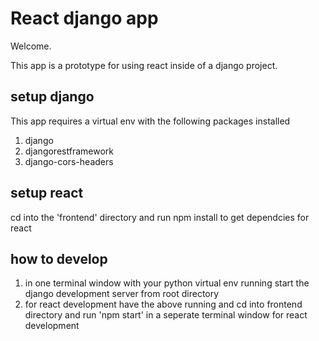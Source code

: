 # React django app
Welcome.

This app is a prototype for using react inside of a django project.

## setup django
This app requires a virtual env with the following packages installed
1. django
1. djangorestframework
1. django-cors-headers

## setup react
cd into the 'frontend' directory and run npm install to get dependcies for react

## how to develop
1. in one terminal window with your python virtual env running start the django development server from root directory
1. for react development have the above running and cd into frontend directory and run 'npm start' in a seperate terminal window for react development